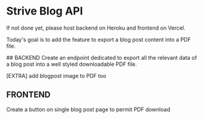 # Strive Blog API

If not done yet, please host backend on Heroku and frontend on Vercel.

Today's goal is to add the feature to export a blog post content into a PDF file.

## BACKEND
Create an endpoint dedicated to export all the relevant data of a blog post into a well styled downloadable PDF file.

[EXTRA] add blogpost image to PDF too

## FRONTEND

Create a button on single blog post page to permit PDF download
